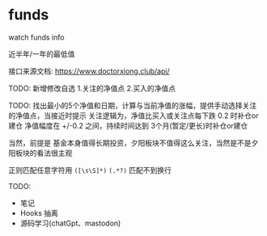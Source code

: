 # funds

watch funds info

近半年/一年的最低值

接口来源文档: https://www.doctorxiong.club/api/

TODO: 新增修改自选 1.关注的净值点 2.买入的净值点

TODO: 找出最小的5个净值和日期，计算与当前净值的涨幅，提供手动选择关注的净值点，当接近时提示
关注逻辑为，净值比买入或关注点每下跌 0.2 时补仓or建仓
净值幅度在 +/-0.2 之间，持续时间达到 3个月(暂定/更长)时补仓or建仓

当然，前提是 基金本身值得长期投资，夕阳板块不值得这么关注，当然是不是夕阳板块的看法很主观

正则匹配任意字符用 `([\s\S]*)`
`(.*?)` 匹配不到换行

TODO:
- 笔记
- Hooks 抽离
- 源码学习(chatGpt、mastodon)
